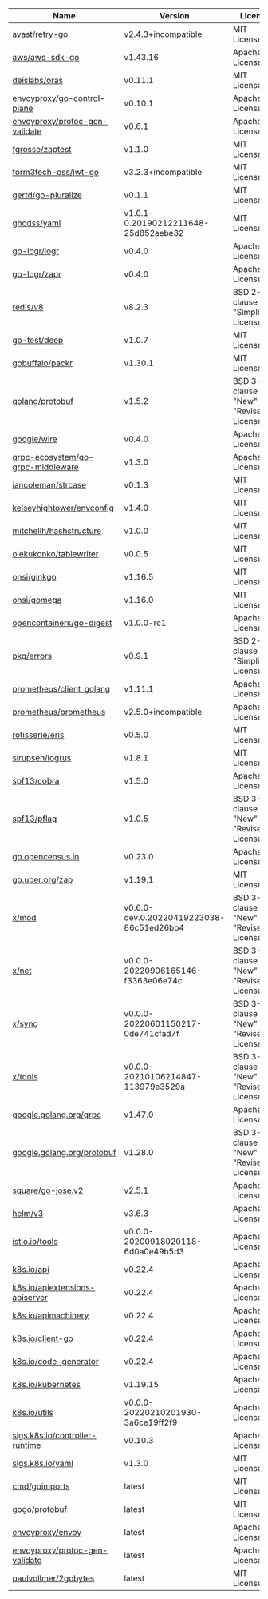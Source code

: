 Name|Version|License
---|---|---
[avast/retry-go](https://github.com/avast/retry-go)|v2.4.3+incompatible|MIT License
[aws/aws-sdk-go](https://github.com/aws/aws-sdk-go)|v1.43.16|Apache License 2.0
[deislabs/oras](https://github.com/deislabs/oras)|v0.11.1|MIT License
[envoyproxy/go-control-plane](https://github.com/envoyproxy/go-control-plane)|v0.10.1|Apache License 2.0
[envoyproxy/protoc-gen-validate](https://github.com/envoyproxy/protoc-gen-validate)|v0.6.1|Apache License 2.0
[fgrosse/zaptest](https://github.com/fgrosse/zaptest)|v1.1.0|MIT License
[form3tech-oss/jwt-go](https://github.com/form3tech-oss/jwt-go)|v3.2.3+incompatible|MIT License
[gertd/go-pluralize](https://github.com/gertd/go-pluralize)|v0.1.1|MIT License
[ghodss/yaml](https://github.com/ghodss/yaml)|v1.0.1-0.20190212211648-25d852aebe32|MIT License
[go-logr/logr](https://github.com/go-logr/logr)|v0.4.0|Apache License 2.0
[go-logr/zapr](https://github.com/go-logr/zapr)|v0.4.0|Apache License 2.0
[redis/v8](https://github.com/go-redis/redis)|v8.2.3|BSD 2-clause "Simplified" License
[go-test/deep](https://github.com/go-test/deep)|v1.0.7|MIT License
[gobuffalo/packr](https://github.com/gobuffalo/packr)|v1.30.1|MIT License
[golang/protobuf](https://github.com/golang/protobuf)|v1.5.2|BSD 3-clause "New" or "Revised" License
[google/wire](https://github.com/google/wire)|v0.4.0|Apache License 2.0
[grpc-ecosystem/go-grpc-middleware](https://github.com/grpc-ecosystem/go-grpc-middleware)|v1.3.0|Apache License 2.0
[iancoleman/strcase](https://github.com/iancoleman/strcase)|v0.1.3|MIT License
[kelseyhightower/envconfig](https://github.com/kelseyhightower/envconfig)|v1.4.0|MIT License
[mitchellh/hashstructure](https://github.com/mitchellh/hashstructure)|v1.0.0|MIT License
[olekukonko/tablewriter](https://github.com/olekukonko/tablewriter)|v0.0.5|MIT License
[onsi/ginkgo](https://github.com/onsi/ginkgo)|v1.16.5|MIT License
[onsi/gomega](https://github.com/onsi/gomega)|v1.16.0|MIT License
[opencontainers/go-digest](https://github.com/opencontainers/go-digest)|v1.0.0-rc1|Apache License 2.0
[pkg/errors](https://github.com/pkg/errors)|v0.9.1|BSD 2-clause "Simplified" License
[prometheus/client_golang](https://github.com/prometheus/client_golang)|v1.11.1|Apache License 2.0
[prometheus/prometheus](https://github.com/prometheus/prometheus)|v2.5.0+incompatible|Apache License 2.0
[rotisserie/eris](https://github.com/rotisserie/eris)|v0.5.0|MIT License
[sirupsen/logrus](https://github.com/sirupsen/logrus)|v1.8.1|MIT License
[spf13/cobra](https://github.com/spf13/cobra)|v1.5.0|Apache License 2.0
[spf13/pflag](https://github.com/spf13/pflag)|v1.0.5|BSD 3-clause "New" or "Revised" License
[go.opencensus.io](https://go.opencensus.io)|v0.23.0|Apache License 2.0
[go.uber.org/zap](https://go.uber.org/zap)|v1.19.1|MIT License
[x/mod](https://golang.org/x/mod)|v0.6.0-dev.0.20220419223038-86c51ed26bb4|BSD 3-clause "New" or "Revised" License
[x/net](https://golang.org/x/net)|v0.0.0-20220906165146-f3363e06e74c|BSD 3-clause "New" or "Revised" License
[x/sync](https://golang.org/x/sync)|v0.0.0-20220601150217-0de741cfad7f|BSD 3-clause "New" or "Revised" License
[x/tools](https://golang.org/x/tools)|v0.0.0-20210106214847-113979e3529a|BSD 3-clause "New" or "Revised" License
[google.golang.org/grpc](https://google.golang.org/grpc)|v1.47.0|Apache License 2.0
[google.golang.org/protobuf](https://google.golang.org/protobuf)|v1.28.0|BSD 3-clause "New" or "Revised" License
[square/go-jose.v2](https://gopkg.in/square/go-jose.v2)|v2.5.1|Apache License 2.0
[helm/v3](https://helm.sh/helm/v3)|v3.6.3|Apache License 2.0
[istio.io/tools](https://istio.io/tools)|v0.0.0-20200918020118-6d0a0e49b5d3|Apache License 2.0
[k8s.io/api](https://k8s.io/api)|v0.22.4|Apache License 2.0
[k8s.io/apiextensions-apiserver](https://k8s.io/apiextensions-apiserver)|v0.22.4|Apache License 2.0
[k8s.io/apimachinery](https://k8s.io/apimachinery)|v0.22.4|Apache License 2.0
[k8s.io/client-go](https://k8s.io/client-go)|v0.22.4|Apache License 2.0
[k8s.io/code-generator](https://k8s.io/code-generator)|v0.22.4|Apache License 2.0
[k8s.io/kubernetes](https://k8s.io/kubernetes)|v1.19.15|Apache License 2.0
[k8s.io/utils](https://k8s.io/utils)|v0.0.0-20220210201930-3a6ce19ff2f9|Apache License 2.0
[sigs.k8s.io/controller-runtime](https://sigs.k8s.io/controller-runtime)|v0.10.3|Apache License 2.0
[sigs.k8s.io/yaml](https://sigs.k8s.io/yaml)|v1.3.0|MIT License
[cmd/goimports](https://golang.org/x/tools/cmd/goimports)|latest|MIT License
[gogo/protobuf](https://github.com/gogo/protobuf)|latest|MIT License
[envoyproxy/envoy](https://github.com/envoyproxy/envoy)|latest|Apache License 2.0
[envoyproxy/protoc-gen-validate](https://github.com/envoyproxy/protoc-gen-validate)|latest|Apache License 2.0
[paulvollmer/2gobytes](https://github.com/paulvollmer/2gobytes)|latest|MIT License
